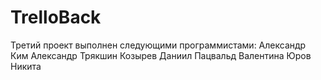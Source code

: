 # TrelloBack
Третий проект выполнен следующими программистами:
Александр Ким
Александр Трякшин 
Козырев Даниил
Пацвальд Валентина
Юров Никита
